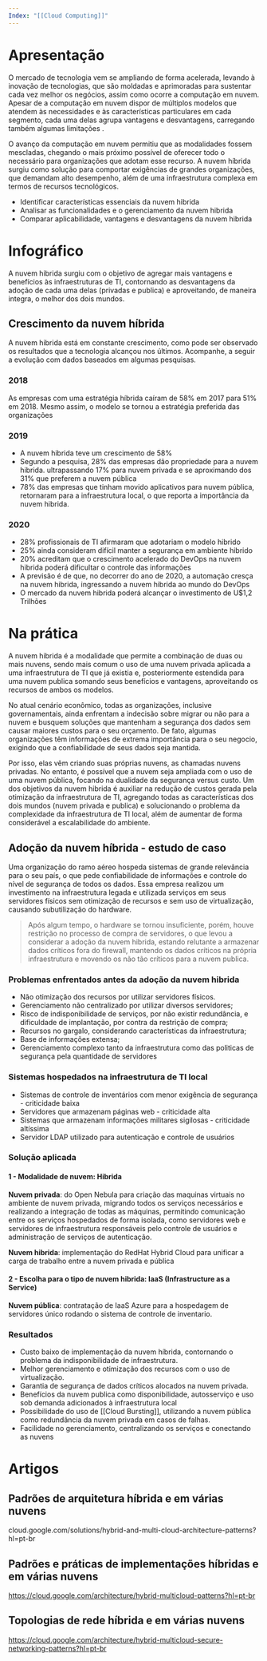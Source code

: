 ```yaml
---
Index: "[[Cloud Computing]]"
---
```

# Apresentação

O mercado de tecnologia vem se ampliando de forma acelerada, levando à inovação de tecnologias, que são moldadas e aprimoradas para sustentar cada vez melhor os negócios, assim como ocorre a computação em nuvem. Apesar de a computação em nuvem dispor de múltiplos modelos que atendem às necessidades e às características particulares em cada segmento, cada uma delas agrupa vantagens e desvantagens, carregando também algumas limitações .

O avanço da computação em nuvem permitiu que as modalidades fossem mescladas, chegando o mais próximo possível de oferecer todo o necessário para organizações que adotam esse recurso. A nuvem híbrida surgiu como solução para comportar exigências de grandes organizações, que demandam alto desempenho, além de uma infraestrutura complexa em termos de recursos tecnológicos.

- Identificar características  essenciais da nuvem hibrida
- Analisar as funcionalidades e o gerenciamento da nuvem hibrida
- Comparar aplicabilidade, vantagens e desvantagens da nuvem hibrida 

# Infográfico

A nuvem hibrida surgiu com  o objetivo de agregar mais vantagens e benefícios às infraestruturas de TI, contornando as desvantagens da adoção de cada uma delas (privadas e publica) e aproveitando, de maneira integra, o melhor dos dois mundos. 

## Crescimento da nuvem híbrida

A nuvem hibrida  está em constante crescimento, como pode ser observado os resultados que a tecnologia alcançou nos últimos. Acompanhe, a seguir a evolução com dados baseados em algumas pesquisas.

### 2018 
As empresas com uma estratégia híbrida caíram de 58% em 2017 para 51% em 2018. Mesmo assim, o modelo se tornou a estratégia preferida das organizações

### 2019
- A nuvem hibrida teve um crescimento de 58%
- Segundo a pesquisa, 28% das empresas dão propriedade para a nuvem hibrida. ultrapassando 17% para nuvem privada e se aproximando dos 31% que preferem a nuvem pública
- 78% das empresas que tinham movido aplicativos para nuvem pública, retornaram para a infraestrutura local, o que reporta a importância da nuvem hibrida.

### 2020
- 28% profissionais de TI afirmaram que adotariam o modelo hibrido
- 25% ainda consideram difícil manter a segurança em ambiente hibrido
- 20% acreditam que o crescimento acelerado do DevOps na nuvem hibrida poderá dificultar o controle das informações
- A previsão é de que, no decorrer do ano de 2020, a automação cresça na nuvem hibrida, ingressando a nuvem hibrida ao mundo do DevOps
- O mercado da nuvem hibrida poderá alcançar o investimento de U$1,2 Trilhões

# Na prática

A nuvem hibrida é a modalidade que permite a combinação de duas ou mais nuvens, sendo mais comum o uso de uma nuvem privada aplicada a uma infraestrutura de TI que já existia e, posteriormente estendida para uma nuvem publica somando seus benefícios e vantagens, aproveitando os recursos de ambos os modelos.

No atual cenário econômico, todas as organizações, inclusive governamentais, ainda enfrentam a indecisão sobre migrar ou não para a nuvem e busquem soluções que mantenham a segurança dos dados sem causar maiores custos para o seu orçamento. De fato, algumas organizações têm informações de extrema importância para o seu negocio, exigindo que a confiabilidade de seus dados seja mantida.

Por isso, elas vêm criando suas próprias nuvens, as chamadas nuvens privadas. No entanto, é possível que a nuvem seja ampliada com o uso de uma nuvem pública, focando na dualidade da segurança versus custo.
Um dos objetivos da nuvem hibrida é auxiliar na redução de custos gerada pela otimização da infraestrutura de TI, agregando todas as características dos dois mundos (nuvem privada e publica) e solucionando o problema da complexidade da infraestrutura de TI local, além de aumentar de forma considerável a escalabilidade do ambiente.

## Adoção da nuvem híbrida - estudo de caso

Uma organização do ramo aéreo hospeda sistemas de grande relevância para o seu país, o que pede confiabilidade de informações e controle do nível de segurança de todos os dados.
Essa empresa realizou um investimento na infraestrutura legada e utilizada serviços em seus servidores físicos sem otimização de recursos e sem uso de virtualização, causando subutilização do hardware.

> Após algum tempo, o hardware se tornou insuficiente, porém, houve restrição no processo de compra de servidores, o que levou a considerar a adoção da nuvem hibrida, estando relutante a armazenar dados críticos fora do firewall, mantendo os dados críticos na própria infraestrutura e movendo os não tão críticos para a nuvem publica.

### Problemas enfrentados antes da adoção da nuvem hibrida
- Não otimização dos recursos por utilizar servidores físicos.
- Gerenciamento não centralizado por utilizar diversos servidores;
- Risco de indisponibilidade de serviços, por não existir redundância, e dificuldade de implantação, por contra da restrição de compra;
- Recursos no gargalo, considerando características da infraestrutura;
- Base de informações extensa;
- Gerenciamento complexo tanto da infraestrutura como das politicas de segurança pela quantidade de servidores

### Sistemas hospedados na infraestrutura de TI local 
- Sistemas de controle de inventários com menor exigência de segurança - criticidade baixa
- Servidores que armazenam páginas web - criticidade alta
- Sistemas que armazenam informações militares sigilosas - criticidade altíssima
- Servidor LDAP utilizado para autenticação e controle de usuários

### Solução aplicada
#### 1 - Modalidade de nuvem: Hibrida
**Nuvem privada**: do Open Nebula para criação das maquinas virtuais no ambiente de nuvem privada, migrando todos os serviços necessários e realizando a integração de todas as máquinas, permitindo comunicação entre os serviços hospedados de forma isolada, como servidores web e servidores de infraestrutura responsáveis pelo controle  de usuários e administração de serviços de autenticação.

**Nuvem hibrida**: implementação do RedHat Hybrid Cloud para unificar a carga de trabalho entre a nuvem privada e pública

#### 2 - Escolha para o tipo de nuvem hibrida: IaaS (Infrastructure as a Service)
**Nuvem pública**: contratação de IaaS Azure para a hospedagem de servidores único rodando o sistema de controle de inventario.

### Resultados
- Custo baixo de implementação da nuvem híbrida, contornando o problema da indisponibilidade de infraestrutura.
- Melhor gerenciamento e otimização dos recursos com o uso de virtualização.
- Garantia de segurança de dados críticos alocados na nuvem privada.
- Benefícios da nuvem publica como disponibilidade, autosserviço e uso  sob demanda adicionados à infraestrutura local
- Possibilidade do uso de [[Cloud Bursting]], utilizando a nuvem pública como redundância da nuvem privada em casos de falhas.
- Facilidade no gerenciamento, centralizando os serviços e conectando as nuvens 

# Artigos 
## Padrões de arquitetura híbrida e em várias nuvens
cloud.google.com/solutions/hybrid-and-multi-cloud-architecture-patterns?hl=pt-br

## Padrões e práticas de implementações híbridas e em várias nuvens
https://cloud.google.com/architecture/hybrid-multicloud-patterns?hl=pt-br

## Topologias de rede híbrida e em várias nuvens
https://cloud.google.com/architecture/hybrid-multicloud-secure-networking-patterns?hl=pt-br